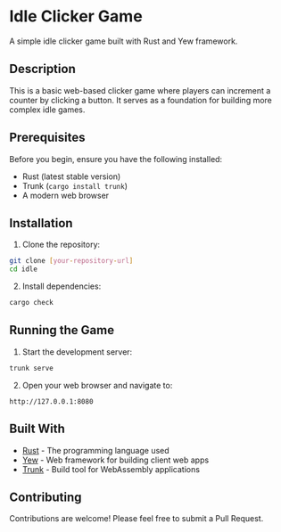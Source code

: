 # Idle Clicker Game

A simple idle clicker game built with Rust and Yew framework.

## Description

This is a basic web-based clicker game where players can increment a counter by clicking a button. It serves as a foundation for building more complex idle games.

## Prerequisites

Before you begin, ensure you have the following installed:
- Rust (latest stable version)
- Trunk (`cargo install trunk`)
- A modern web browser

## Installation

1. Clone the repository:
```bash
git clone [your-repository-url]
cd idle
```

2. Install dependencies:
```bash
cargo check
```

## Running the Game

1. Start the development server:
```bash
trunk serve
```

2. Open your web browser and navigate to:
```
http://127.0.0.1:8080
```


## Built With

- [Rust](https://www.rust-lang.org/) - The programming language used
- [Yew](https://yew.rs/) - Web framework for building client web apps
- [Trunk](https://trunkrs.dev/) - Build tool for WebAssembly applications


## Contributing

Contributions are welcome! Please feel free to submit a Pull Request.